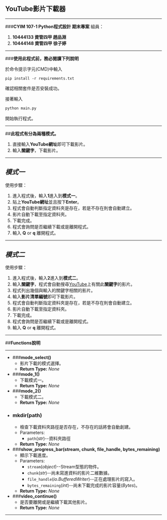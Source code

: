 ## **YouTube影片下載器**

---

###**CYIM 107-1 Python程式設計 期末專案**
組員：

1. **10444133 資管四甲 趙品淵**
2. **10444148 資管四甲 徐子婷**

---

###**使用此程式前，務必閱讀下列說明**

於命令提示字元(CMD)中輸入
```
pip install -r requirements.txt
```
確認相關套件是否安裝成功。  

接著輸入
``` python
python main.py
```
開始執行程式。

---

##**此程式有分為兩種模式。**

1. 直接輸入**YouTube網址**即可下載影片。
2. 輸入**關鍵字**，下載影片。

---

## **_模式一_**
使用步驟：

1. 進入程式後，輸入**1**進入到**模式一**。
2. 貼上**YouTube網址**並且按下**Enter**。  
3. 程式會自動判斷指定資料夾是存在，若是不存在則會自動建立。
4. 影片自動下載至指定資料夾。
5. 下載完成。
6. 程式會詢問是否繼續下載或是離開程式。
7. 輸入 **Q** or **q** 離開程式。

---

## **_模式二_**
使用步驟：

1. 進入程式後，輸入**2**進入到**模式二**。
2. 輸入**關鍵字**，程式會自動搜尋[YouTube](https://www.youtube.com/)上有關此**關鍵字**的影片。
3. 程式列出幾個與輸入的關鍵字相關的影片。
4. 輸入**影片清單編號**即可下載影片。
5. 程式會自動判斷指定資料夾是存在，若是不存在則會自動建立。
6. 影片自動下載至指定資料夾。
7. 下載完成。
8. 程式會詢問是否繼續下載或是離開程式。
9.  輸入 **Q** or **q** 離開程式。

---

##**Functions說明**

---

* ###**mode_select()**
    * 影片下載的模式選擇。  
    * **Return Type:** _None_
* ###**mode_1()**
    * 下載模式一。  
    * **Return Type:** _None_
* ###**mode_2()**
    * 下載模式二。  
    * **Return Type:** _None_
* ### **mkdir(path)**
    * 檢查下載資料夾路徑是否存在，不存在的話將會自動創建。
    * Parameters:
        * `path`(_str_)--資料夾路徑 
    * **Return Type:** _None_
* ###**show_progress_bar(stream, chunk, file_handle, bytes_remaining)**
    * 顯示下載進度。
    * Parameters:
        * `stream`(_object_)--Stream型態的物件。
        * `chunk`(_str_)--尚未寫進資料的影片二維數據。
        * `file_handle`(_io.BufferedWriter_)--正在處理影片的寫入。
        * `bytes_remaining`(_int_)--尚未下載完成的影片容量(_Bytes_)。           
    * **Return Type:** _None_
* ###**video_continue()**
    * 是否要離開或是繼續下載其他影片。  
    * **Return Type:** _None_

---